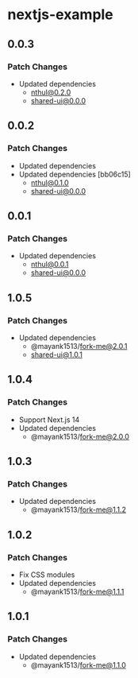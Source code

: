 # nextjs-example

## 0.0.3

### Patch Changes

- Updated dependencies
  - nthul@0.2.0
  - shared-ui@0.0.0

## 0.0.2

### Patch Changes

- Updated dependencies
- Updated dependencies [bb06c15]
  - nthul@0.1.0
  - shared-ui@0.0.0

## 0.0.1

### Patch Changes

- Updated dependencies
  - nthul@0.0.1
  - shared-ui@0.0.0

## 1.0.5

### Patch Changes

- Updated dependencies
  - @mayank1513/fork-me@2.0.1
  - shared-ui@1.0.1

## 1.0.4

### Patch Changes

- Support Next.js 14
- Updated dependencies
  - @mayank1513/fork-me@2.0.0

## 1.0.3

### Patch Changes

- Updated dependencies
  - @mayank1513/fork-me@1.1.2

## 1.0.2

### Patch Changes

- Fix CSS modules
- Updated dependencies
  - @mayank1513/fork-me@1.1.1

## 1.0.1

### Patch Changes

- Updated dependencies
  - @mayank1513/fork-me@1.1.0
